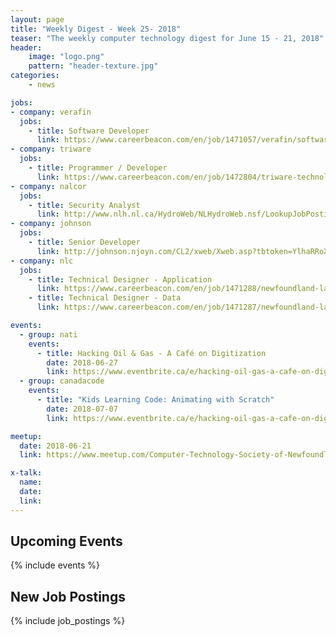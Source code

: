 ```yaml
---
layout: page
title: "Weekly Digest - Week 25- 2018"
teaser: "The weekly computer technology digest for June 15 - 21, 2018"
header:
    image: "logo.png"
    pattern: "header-texture.jpg"
categories:
    - news

jobs:
- company: verafin
  jobs:
    - title: Software Developer
      link: https://www.careerbeacon.com/en/job/1471057/verafin/software-developer/st-john-s
- company: triware
  jobs:
    - title: Programmer / Developer
      link: https://www.careerbeacon.com/en/job/1472804/triware-technologies-inc/programmer-developer/st-john-s
- company: nalcor
  jobs:
    - title: Security Analyst
      link: http://www.nlh.nl.ca/HydroWeb/NLHydroWeb.nsf/LookupJobPostingsNalcorExternal/NE-18-050?OpenDocument
- company: johnson
  jobs:
    - title: Senior Developer
      link: http://johnson.njoyn.com/CL2/xweb/Xweb.asp?tbtoken=YlhaRRoXCG1yagQFNyciCFtPeWdEcCJacUhYV10JExJbWEYfKzYSBWB9BQkbVhJaS3YqWA%3D%3D&chk=dFlbQBJe&CLID=27826&page=jobdetails&JobID=J0318-1235&brid=194995&lang=1
- company: nlc
  jobs:
    - title: Technical Designer - Application
      link: https://www.careerbeacon.com/en/job/1471288/newfoundland-labrador-liquor-corporation/technical-designer-application/st-john-s
    - title: Technical Designer - Data
      link: https://www.careerbeacon.com/en/job/1471287/newfoundland-labrador-liquor-corporation/technical-designer-data/st-john-s

events:
  - group: nati
    events:
      - title: Hacking Oil & Gas - A Café on Digitization
        date: 2018-06-27
        link: https://www.eventbrite.ca/e/hacking-oil-gas-a-cafe-on-digitization-tickets-46727507232?aff=es2
  - group: canadacode
    events:
      - title: "Kids Learning Code: Animating with Scratch"
        date: 2018-07-07
        link: https://www.eventbrite.ca/e/hacking-oil-gas-a-cafe-on-digitization-tickets-46727507232?aff=es2

meetup:
  date: 2018-06-21
  link: https://www.meetup.com/Computer-Technology-Society-of-Newfoundland-and-Labrador/events/rpdzmpyxjblc/

x-talk:
  name: 
  date: 
  link: 
---
```


## Upcoming Events
{% include events %}

## New Job Postings
{% include job_postings %}
